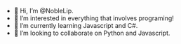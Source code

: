 - 👋 Hi, I’m @NobleLip.
- 👀 I’m interested in everything that involves programing!
- 🌱 I’m currently learning Javascript and C#.
- 💞️ I’m looking to collaborate on Python and Javascript.

